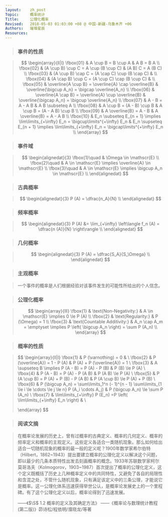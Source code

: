 ```yaml
---
layout:    zh_post
Topic:     概率统计
Title:     公理化概率
Revised:   2018-05-03 01:03:00 +08 @ 中国-新疆-乌鲁木齐 +06
Authors:   璀璨星辰
Resources:
---
```


> ### 事件的性质

> $$
> \begin{array}{ll|l}
> \fbox{01} & A \cup B = B \cup A                                                                       & A B = B A \\
> \fbox{02} & (A \cup B) \cup C = A \cup (B \cup C)                                                     & (A B) C = A (B C) \\
> \fbox{03} & (A \cup B) \cap C = (A \cap C) \cup (B \cap C)                                            & \\
> \fbox{04} & (A \cap B) \cup C = (A \cup C) \cap (B \cup C)                                            & \\
> \fbox{05} & \overline{A \cup B} = \overline{A} \cap \overline{B}                                      & \overline{\bigcup A_n} = \bigcap \overline{A_n} \\
> \fbox{06} & \overline{A \cap B} = \overline{A} \cup \overline{B}                                      & \overline{\bigcap A_n} = \bigcup \overline{A_n} \\
> \fbox{07} & A - B = A - A B                                                                           & A B \subseteq A \\
> \fbox{08} & A \cup B = (A - B) \cup B                                                                 & A \cup B = (A - A B) \cup B \\
> \fbox{09} & A \overline{B} = A - B                                                                    & A \overline{B} = A - A B \\
> \fbox{10} & E_n \subseteq E_{n + 1} \implies \lim\limits_{+\infty} E_n = \bigcup\limits^{+\infty} E_n & E_n \supseteq E_{n + 1} \implies \lim\limits_{+\infty} E_n = \bigcap\limits^{+\infty} E_n \\
> \end{array}
> $$
>

> ### 事件域

> $$
> \begin{alignedat}{3}
> \fbox{1}\quad & \Omega \in \mathscr{E} \\
> \fbox{2}\quad & A \in \mathscr{E} \implies \overline{A} \in \mathscr{E} \\
> \fbox{3}\quad & A \in \mathscr{E} \implies \bigcup A_n \in \mathscr{E} \\
> \end{alignedat}
> $$
>

> ### 古典概率

> $$
> \begin{alignedat}{3}
> P (A) = \dfrac{n_A}{N} \\
> \end{alignedat}
> $$
>

> ### 频率概率

> $$
> \begin{alignedat}{3}
> P (A) &= \lim_{+\infty} \left\langle f_n (A) = \dfrac{n (A)}{N} \right\rangle \\
> \end{alignedat}
> $$
>

> ### 几何概率

> $$
> \begin{alignedat}{3}
> P (A) = \dfrac{S_A}{S_\Omega} \\
> \end{alignedat}
> $$
>

> ### 主观概率

> 一个事件的概率是人们根据经验对该事件发生的可能性所给出的个人信念。

> ### 公理化概率

> $$
> \begin{array}{lll}
> \fbox{1} & \text{Non-Negativity:}       & A \in \mathscr{E} \implies 0 \le P (A) \\
> \fbox{2} & \text{Regularity:}           & P (\Omega) = 1 \\
> \fbox{3} & \text{Countable Additivity:} & A_n \cap A_m = \emptyset \implies P \left( \bigcup A_n \right) = \sum P (A_n) \\
> \end{array}
> $$
>

> ### 概率的性质

> $$
> \begin{array}{ll|l}
> \fbox{1} & P (\varnothing) = 0                                                                                             & \\
> \fbox{2} & P (\overline{A}) = 1 - P (A)                                                                                    & P (A) + P (\overline{A}) = 1 \\
> \fbox{3} & A \supseteq B \implies P (A - B) = P (A) - P (B)                                                                & P (B) \le P (A) \\
> \fbox{4} & P (A - B) = P (A) - P (A B)                                                                                     & P (A B) \le P (A) \\
> \fbox{5} & P (A \cup B) = P (A) + P (B) - P (A B)                                                                          & P (A \cup B) \le P (A) + P (B)  \\
> \fbox{6} & P (\bigcup A_n) = \sum\limits_1^n (- 1)^{n - 1} \sum\limits_{1 \le i \le \cdots \le j \le n} P (A_i \cdots A_j) & P (\bigcup A_n) \le \sum P (A_n) \\
> \fbox{7} & \lim\limits_{+\infty} P (E_n) =P \left( \lim\limits_{+\infty} E_n \right)                                       & \\
>
> \end{array}
> $$
>

> ### 阅读文摘

> 在概率论发展的历史上，曾有过概率的古典定义、概率的几何定义、概率的频率定义和概率的主观定义。这些定义各适合一类随机现象。那么如何给出适合一切随机现象的概率的最一般的定义呢？1900年数学家希尔伯特（Hilbert，1862~1943）提出要建立概率的公理化定义以解决这个问题，即以最少的几条本质特性出发去刻画概率的概念。1933年苏联数学家柯尔莫哥洛夫（Kolmogorov，1903~1987）首次提出了概率的公理化定义，这个定义既概括了历史上几种概率定义中的共同特性，又避免了各自的局限性和含混之处，不管什么随机现象，只有满足该定义中的三条公理，才能说它是概率。这一公理化体系迅速获得举世公认，是概率论发展史上的一个里程碑。有了这个公理化定义以后，概率论得到了迅速发展。
>
> ——《$\S$ 1.2 概率的定义及其确定方法》
> ——《概率论与数理统计教程 (第二版)》茆诗松/程依明/濮晓龙/等著

